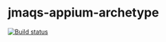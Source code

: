 # jmaqs-appium-archetype

[![Build status](https://dev.azure.com/jasonedstrom/JMAQS/_apis/build/status/JMAQS-Appium-Archetype-Build)](https://dev.azure.com/jasonedstrom/JMAQS/_build/latest?definitionId=6)
